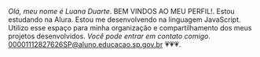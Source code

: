 *Olá, meu nome é Luana Duarte*.
BEM VINDOS AO MEU PERFIL!.
Estou estudando na Alura.
Estou me desenvolvendo na linguagem JavaScript.
Utilizo esse espaço para minha organização e compartilhamento dos meus projetos desenvolvidos.
*Você pode entrar em contato comigo*.
00001112827626SP@aluno.educacao.sp.gov.br
💗💗💗.
